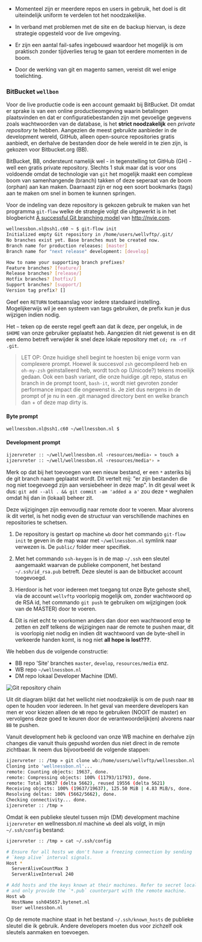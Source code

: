 * Momenteel zijn er meerdere repos en users in gebruik, het doel is dit uiteindelijk uniform te verdelen tot het noodzakelijke.

* In verband met problemen met de site en de backup hiervan, is deze strategie opgesteld voor de live omgeving.

* Er zijn een aantal fail-safes ingebouwd waardoor het mogelijk is om praktisch zonder tijdverlies terug te gaan tot eerdere momenten in de boom.

* Door de werking van git en magento samen, vereist dit wel enige toelichting.


### BitBucket `wellbon`

Voor de live productie code is een account gemaakt bij BitBucket. Dit omdat er sprake is van een online productieomgeving waarin betalingen plaatsvinden en dat er configuratiebestanden zijn met gevoelige gegevens zoals wachtwoorden van de database, is het **strict noodzakelijk** een *private repository* te hebben. Aangezien de meest gebruikte aanbieder in de development wereld, GitHub, alleen open-source repositories gratis aanbiedt, en derhalve de bestanden door de hele wereld in te zien zijn, is gekozen voor Bitbucket.org (BB).

BitBucket, BB, ondersteunt namelijk wel - in tegenstelling tot GitHub (GH) - well een gratis private repository. Slechts 1 stuk maar dat is voor ons voldoende omdat de technologie van `git` het mogelijk maakt een complexe boom van samenhangende (branch) takken of deze seperaat van de boom (orphan) aan kan maken. Daarnaast zijn er nog een soort bookmarks (tags) aan te maken om snel in bomen te kunnen springen.

Voor de indeling van deze repository is gekozen gebruik te maken van het programma `git-flow` welke de strategie volgt die uitgewerkt is in het blogbericht [A successful Git branching model][gitflow] van <http://nvie.com>.

```sh
wellnessbon.nl@ssh1.c60 ~ $ git-flow init
Initialized empty Git repository in /home/users/wellvftp/.git/
No branches exist yet. Base branches must be created now.
Branch name for production releases: [master]     
Branch name for "next release" development: [develop] 

How to name your supporting branch prefixes?
Feature branches? [feature/] 
Release branches? [release/] 
Hotfix branches? [hotfix/] 
Support branches? [support/] 
Version tag prefix? [] 
```
Geef een `RETURN` toetsaanslag voor iedere standaard instelling. Mogelijkerwijs wil je een systeem van tags gebruiken, de prefix kun je dus wijzigen indien nodig.

Het `~` teken op de eerste regel geeft aan dat ik deze, per ongeluk, in de `$HOME` van onze gebruiker geplaatst heb. Aangezien dit niet gewenst is en dit een demo betreft verwijder ik snel deze lokale repository met `cd; rm -rf .git`.

> LET OP: Onze huidige shell begint te hoesten bij enige vorm van complexere prompt. Hoewel ik succesvol `zsh` gecompileerd heb en `oh-my-zsh` geinstalleerd heb, wordt toch op (Unicode?) tekens moeilijk gedaan. Ook een bash variant, die onze huidige .git repo, status en branch in de prompt toont, `bash-it`, wordt niet gevroten zonder performance impact die ongewenst is. Je ziet dus nergens in de prompt of je nu in een .git managed directory bent en welke branch dan + of deze map dirty is.

#### Byte prompt
`wellnessbon.nl@ssh1.c60 ~/wellnessbon.nl $ `

#### Development prompt
```sh
ijzervreter :: ~/well/wellnessbon.nl ‹resources/media› » touch a
ijzervreter :: ~/well/wellnessbon.nl ‹resources/media*› »
```
Merk op dat bij het toevoegen van een nieuw bestand, er een `*` asteriks bij de git branch naam geplaatst wordt. Dit vertelt mij: "er zijn bestanden die nog niet toegevoegd zijn aan versiebeheer in deze map". In dit geval weet ik dus: `git add --all . && git commit -am 'added a a'` zou deze `*` weghalen omdat hij dan in (lokaal) beheer zit.

Deze wijzigingen zijn eenvoudig naar remote door te voeren. Maar alvorens ik dit vertel, is het nodig even de structuur van verschillende machines en repositories te schetsen.

1. De repository is gestart op machine `wb` door het commando `git-flow init` te geven in de map waar met `~/wellnessbon.nl` symlink naar verwezen is. De `public/` folder meer specifiek.

1. Met het commando `ssh-keygen` is in de map `~/.ssh` een sleutel aangemaakt waarvan de publieke component, het bestand `~/.ssh/id_rsa.pub` betreft. Deze sleutel is aan de bitbucket account toegevoegd.

1. Hierdoor is het voor iedereen met toegang tot onze Byte gehoste shell, via de account `wellvftp` voorlopig mogelijk om, zonder wachtwoord op de RSA id, het commando `git push` te gebruiken om wijzigingen (ook van de MASTER) door te voeren.

1. Dit is niet echt te voorkomen anders dan door een wachtwoord erop te zetten en zelf telkens de wijzigingen naar de remote te pushen maar, dit is voorlopig niet nodig en indien dit wachtwoord van de byte-shell in verkeerde handen komt, is nog niet **all hope is lost???**.

We hebben dus de volgende constructie:

* BB repo 'Site' branches `master`, `develop`, `resources/media` enz.
* WB repo `~/wellnessbon.nl`
* DM repo lokaal Developer Machine (DM).

![Git repository chain](http://www.plantuml.com:80/plantuml/png/S_5LiD5L27TIi598pidFI-LoyLNGjOC859GMPt01MK2-4umF0000)

Uit dit diagram blijkt dat het wellicht niet noodzakelijk is om de push naar `BB` open te houden voor iedereen. In het geval van meerdere developers kan men er voor kiezen alleen de `WB` repo te gebruiken (NOOIT de master) en vervolgens deze goed te keuren door de verantwoordelijk(en) alvorens naar `BB` te pushen.


Vanuit development heb ik gecloond van onze WB machine en derhalve zijn changes die vanuit thuis gepushd worden dus niet direct in de remote zichtbaar. Ik neem dus bijvoorbeeld de volgende stappen:

```sh
ijzervreter :: /tmp » git clone wb:/home/users/wellvftp/wellnessbon.nl
Cloning into 'wellnessbon.nl'...
remote: Counting objects: 19637, done.
remote: Compressing objects: 100% (11793/11793), done.
remote: Total 19637 (delta 5662), reused 19556 (delta 5621)
Receiving objects: 100% (19637/19637), 125.50 MiB | 4.83 MiB/s, done.
Resolving deltas: 100% (5662/5662), done.
Checking connectivity... done.
ijzervreter :: /tmp » 
```

Omdat ik een publieke sleutel tussen mijn (DM) development machine `ijzervreter` en wellnessbon.nl machine `wb` deel als volgt, in mijn `~/.ssh/config` bestand:

```sh
ijzervreter :: /tmp » cat ~/.ssh/config

# Ensure for all hosts we don't have a freezing connection by sending
# `keep alive` interval signals.
Host *
  ServerAliveCountMax 3
  ServerAliveInterval 240

# Add hosts and the keys known at their machines. Refer to secret local key
# and only provide the `*.pub` counterpart with the remote machine.
Host wb
  HostName ssh045657.bytenet.nl
  User wellnessbon.nl
```

Op de remote machine staat in het bestand `~/.ssh/known_hosts` de publieke sleutel die ik gebruik. Andere developers moeten dus voor zichzelf ook sleutels aanmaken en toevoegen.





[gitflow]: <http://nvie.com/posts/a-successful-git-branching-model/>






